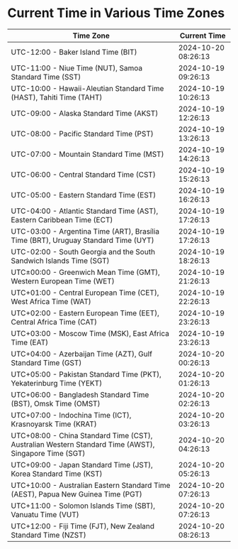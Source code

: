 # Current Time in Various Time Zones

| Time Zone | Current Time |
|-----------|--------------|
| UTC-12:00 - Baker Island Time (BIT) | 2024-10-20 08:26:13 |
| UTC-11:00 - Niue Time (NUT), Samoa Standard Time (SST) | 2024-10-19 09:26:13 |
| UTC-10:00 - Hawaii-Aleutian Standard Time (HAST), Tahiti Time (TAHT) | 2024-10-19 10:26:13 |
| UTC-09:00 - Alaska Standard Time (AKST) | 2024-10-19 12:26:13 |
| UTC-08:00 - Pacific Standard Time (PST) | 2024-10-19 13:26:13 |
| UTC-07:00 - Mountain Standard Time (MST) | 2024-10-19 14:26:13 |
| UTC-06:00 - Central Standard Time (CST) | 2024-10-19 15:26:13 |
| UTC-05:00 - Eastern Standard Time (EST) | 2024-10-19 16:26:13 |
| UTC-04:00 - Atlantic Standard Time (AST), Eastern Caribbean Time (ECT) | 2024-10-19 17:26:13 |
| UTC-03:00 - Argentina Time (ART), Brasília Time (BRT), Uruguay Standard Time (UYT) | 2024-10-19 17:26:13 |
| UTC-02:00 - South Georgia and the South Sandwich Islands Time (SGT) | 2024-10-19 18:26:13 |
| UTC±00:00 - Greenwich Mean Time (GMT), Western European Time (WET) | 2024-10-19 21:26:13 |
| UTC+01:00 - Central European Time (CET), West Africa Time (WAT) | 2024-10-19 22:26:13 |
| UTC+02:00 - Eastern European Time (EET), Central Africa Time (CAT) | 2024-10-19 23:26:13 |
| UTC+03:00 - Moscow Time (MSK), East Africa Time (EAT) | 2024-10-19 23:26:13 |
| UTC+04:00 - Azerbaijan Time (AZT), Gulf Standard Time (GST) | 2024-10-20 00:26:13 |
| UTC+05:00 - Pakistan Standard Time (PKT), Yekaterinburg Time (YEKT) | 2024-10-20 01:26:13 |
| UTC+06:00 - Bangladesh Standard Time (BST), Omsk Time (OMST) | 2024-10-20 02:26:13 |
| UTC+07:00 - Indochina Time (ICT), Krasnoyarsk Time (KRAT) | 2024-10-20 03:26:13 |
| UTC+08:00 - China Standard Time (CST), Australian Western Standard Time (AWST), Singapore Time (SGT) | 2024-10-20 04:26:13 |
| UTC+09:00 - Japan Standard Time (JST), Korea Standard Time (KST) | 2024-10-20 05:26:13 |
| UTC+10:00 - Australian Eastern Standard Time (AEST), Papua New Guinea Time (PGT) | 2024-10-20 07:26:13 |
| UTC+11:00 - Solomon Islands Time (SBT), Vanuatu Time (VUT) | 2024-10-20 07:26:13 |
| UTC+12:00 - Fiji Time (FJT), New Zealand Standard Time (NZST) | 2024-10-20 08:26:13 |
